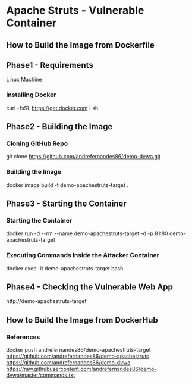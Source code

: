# Apache Struts - Vulnerable Container
## How to Build the Image from Dockerfile
## Phase1 - Requirements
Linux Machine

### Installing Docker
curl -fsSL https://get.docker.com | sh

## Phase2 - Building the Image

### Cloning GitHub Repo
git clone https://github.com/andrefernandes86/demo-dvwa.git

### Building the Image
docker image build -t demo-apachestruts-target .

## Phase3 - Starting the Container
### Starting the Container
docker run -d --rm --name demo-apachestruts-target -d -p 81:80 demo-apachestruts-target

### Executing Commands Inside the Attacker Container
docker exec -it demo-apachestruts-target bash

## Phase4 - Checking the Vulnerable Web App
http://demo-apachestruts-target

## How to Build the Image from DockerHub
### References
docker push andrefernandes86/demo-apachestruts-target
https://github.com/andrefernandes86/demo-apachestruts
https://github.com/andrefernandes86/demo-dvwa
https://raw.githubusercontent.com/andrefernandes86/demo-dvwa/master/commands.txt

